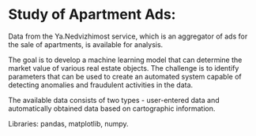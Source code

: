 # Study of Apartment Ads:

Data from the Ya.Nedvizhimost service, which is an aggregator of ads for the sale of apartments, is available for analysis.

The goal is to develop a machine learning model that can determine the market value of various real estate objects. The challenge is to identify parameters that can be used to create an automated system capable of detecting anomalies and fraudulent activities in the data.

The available data consists of two types - user-entered data and automatically obtained data based on cartographic information.

Libraries: pandas, matplotlib, numpy.